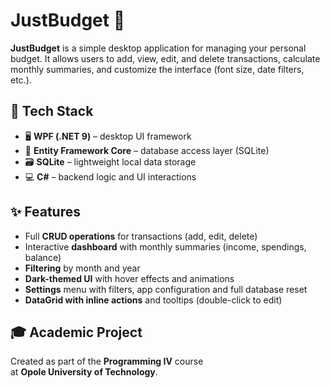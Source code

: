 # JustBudget 💸

**JustBudget** is a simple desktop application for managing your personal budget. It allows users to add, view, edit, and delete transactions, calculate monthly summaries, and customize the interface (font size, date filters, etc.).

## 🧰 Tech Stack

- 🖥 **WPF (.NET 9)** – desktop UI framework
- 🧠 **Entity Framework Core** – database access layer (SQLite)
- 🗃 **SQLite** – lightweight local data storage
- 💻 **C#** – backend logic and UI interactions

## ✨ Features

- Full **CRUD operations** for transactions (add, edit, delete)
- Interactive **dashboard** with monthly summaries (income, spendings, balance)
- **Filtering** by month and year
- **Dark-themed UI** with hover effects and animations
- **Settings** menu with filters, app configuration and full database reset
- **DataGrid with inline actions** and tooltips (double-click to edit)

## 🎓 Academic Project

Created as part of the **Programming IV** course  
at **Opole University of Technology**.

